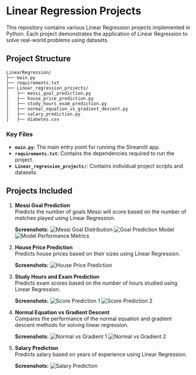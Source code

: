 # Linear Regression Projects

This repository contains various Linear Regression projects implemented in Python. Each project demonstrates the application of Linear Regression to solve real-world problems using datasets.

## Project Structure

```
LinearRegression/
├── main.py
├── requirements.txt
├── Linear_regression_projects/
│   ├── messi_goal_prediction.py
│   ├── house_price_prediction.py
│   ├── study_hours_exam_prediction.py
│   ├── normal_equation_vs_gradient_descent.py
│   ├── salary_prediction.py
│   ├── diabetes.csv
```

### Key Files
- **`main.py`**: The main entry point for running the Streamlit app.
- **`requirements.txt`**: Contains the dependencies required to run the project.
- **`Linear_regression_projects/`**: Contains individual project scripts and datasets.

## Projects Included

1. **Messi Goal Prediction**  
   Predicts the number of goals Messi will score based on the number of matches played using Linear Regression.

   **Screenshots:**
   ![Messi Goal Distribution](screenshots/leo1.png)
   ![Goal Prediction Model](screenshots/leo2.png)
   ![Model Performance Metrics](screenshots/leo3.png)

2. **House Price Prediction**  
   Predicts house prices based on their sizes using Linear Regression.

   **Screenshots:**
   ![House Price Prediction](screenshots/house1.png)

3. **Study Hours and Exam Prediction**  
   Predicts exam scores based on the number of hours studied using Linear Regression.

   **Screenshots:**
   ![Score Prediction 1](screenshots/score1.png)
   ![Score Prediction 2](screenshots/score2.png)

4. **Normal Equation vs Gradient Descent**  
   Compares the performance of the normal equation and gradient descent methods for solving linear regression.

   **Screenshots:**
   ![Normal vs Gradient 1](screenshots/norm_grad1.png)
   ![Normal vs Gradient 2](screenshots/norm_grad2.png)

5. **Salary Prediction**  
   Predicts salary based on years of experience using Linear Regression.

   **Screenshots:**
   ![Salary Prediction](screenshots/salary_pred.png)

